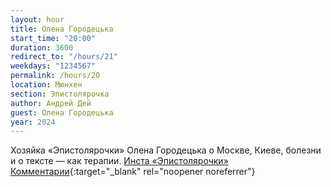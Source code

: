 ```yaml
---
layout: hour
title: Олена Городецька
start_time: "20:00"
duration: 3600
redirect_to: "/hours/21"
weekdays: "1234567"
permalink: /hours/20
location: Мюнхен
section: Эпистолярочка
author: Андрей Дей
guest: Олена Городецька
year: 2024
---
```


Хозяйка «Эпистолярочки» Олена Городецька о Москве, Киеве, болезни и о тексте — как терапии. <a href="https://www.instagram.com/epistolyarochka" target="_blank">Инста «Эпистолярочки»</a> [Комментарии](https://t.me/+nk0UKze8dEczZDAy){:target="_blank" rel="noopener noreferrer"}
